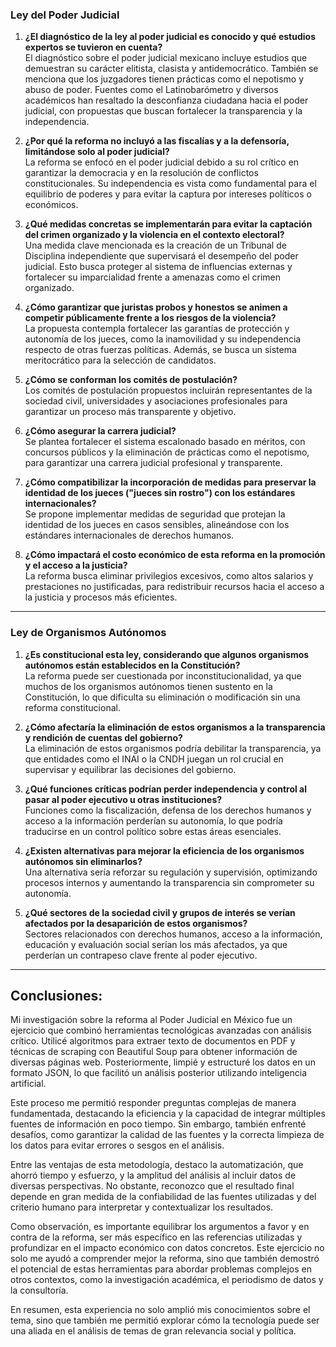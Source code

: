 ### Ley del Poder Judicial

1. **¿El diagnóstico de la ley al poder judicial es conocido y qué estudios expertos se tuvieron en cuenta?**  
   El diagnóstico sobre el poder judicial mexicano incluye estudios que demuestran su carácter elitista, clasista y antidemocrático. También se menciona que los juzgadores tienen prácticas como el nepotismo y abuso de poder. Fuentes como el Latinobarómetro y diversos académicos han resaltado la desconfianza ciudadana hacia el poder judicial, con propuestas que buscan fortalecer la transparencia y la independencia.

2. **¿Por qué la reforma no incluyó a las fiscalías y a la defensoría, limitándose solo al poder judicial?**  
   La reforma se enfocó en el poder judicial debido a su rol crítico en garantizar la democracia y en la resolución de conflictos constitucionales. Su independencia es vista como fundamental para el equilibrio de poderes y para evitar la captura por intereses políticos o económicos.

3. **¿Qué medidas concretas se implementarán para evitar la captación del crimen organizado y la violencia en el contexto electoral?**  
   Una medida clave mencionada es la creación de un Tribunal de Disciplina independiente que supervisará el desempeño del poder judicial. Esto busca proteger al sistema de influencias externas y fortalecer su imparcialidad frente a amenazas como el crimen organizado.

4. **¿Cómo garantizar que juristas probos y honestos se animen a competir públicamente frente a los riesgos de la violencia?**  
   La propuesta contempla fortalecer las garantías de protección y autonomía de los jueces, como la inamovilidad y su independencia respecto de otras fuerzas políticas. Además, se busca un sistema meritocrático para la selección de candidatos.

5. **¿Cómo se conforman los comités de postulación?**  
   Los comités de postulación propuestos incluirán representantes de la sociedad civil, universidades y asociaciones profesionales para garantizar un proceso más transparente y objetivo.

6. **¿Cómo asegurar la carrera judicial?**  
   Se plantea fortalecer el sistema escalonado basado en méritos, con concursos públicos y la eliminación de prácticas como el nepotismo, para garantizar una carrera judicial profesional y transparente.

7. **¿Cómo compatibilizar la incorporación de medidas para preservar la identidad de los jueces ("jueces sin rostro") con los estándares internacionales?**  
   Se propone implementar medidas de seguridad que protejan la identidad de los jueces en casos sensibles, alineándose con los estándares internacionales de derechos humanos.

8. **¿Cómo impactará el costo económico de esta reforma en la promoción y el acceso a la justicia?**  
   La reforma busca eliminar privilegios excesivos, como altos salarios y prestaciones no justificadas, para redistribuir recursos hacia el acceso a la justicia y procesos más eficientes.

---

### Ley de Organismos Autónomos

1. **¿Es constitucional esta ley, considerando que algunos organismos autónomos están establecidos en la Constitución?**  
   La reforma puede ser cuestionada por inconstitucionalidad, ya que muchos de los organismos autónomos tienen sustento en la Constitución, lo que dificulta su eliminación o modificación sin una reforma constitucional.

2. **¿Cómo afectaría la eliminación de estos organismos a la transparencia y rendición de cuentas del gobierno?**  
   La eliminación de estos organismos podría debilitar la transparencia, ya que entidades como el INAI o la CNDH juegan un rol crucial en supervisar y equilibrar las decisiones del gobierno.

3. **¿Qué funciones críticas podrían perder independencia y control al pasar al poder ejecutivo u otras instituciones?**  
   Funciones como la fiscalización, defensa de los derechos humanos y acceso a la información perderían su autonomía, lo que podría traducirse en un control político sobre estas áreas esenciales.

4. **¿Existen alternativas para mejorar la eficiencia de los organismos autónomos sin eliminarlos?**  
   Una alternativa sería reforzar su regulación y supervisión, optimizando procesos internos y aumentando la transparencia sin comprometer su autonomía.

5. **¿Qué sectores de la sociedad civil y grupos de interés se verían afectados por la desaparición de estos organismos?**  
   Sectores relacionados con derechos humanos, acceso a la información, educación y evaluación social serían los más afectados, ya que perderían un contrapeso clave frente al poder ejecutivo.

---

## Conclusiones:

Mi investigación sobre la reforma al Poder Judicial en México fue un ejercicio que combinó herramientas tecnológicas avanzadas con análisis crítico. Utilicé algoritmos para extraer texto de documentos en PDF y técnicas de scraping con Beautiful Soup para obtener información de diversas páginas web. Posteriormente, limpié y estructuré los datos en un formato JSON, lo que facilitó un análisis posterior utilizando inteligencia artificial.

Este proceso me permitió responder preguntas complejas de manera fundamentada, destacando la eficiencia y la capacidad de integrar múltiples fuentes de información en poco tiempo. Sin embargo, también enfrenté desafíos, como garantizar la calidad de las fuentes y la correcta limpieza de los datos para evitar errores o sesgos en el análisis.

Entre las ventajas de esta metodología, destaco la automatización, que ahorró tiempo y esfuerzo, y la amplitud del análisis al incluir datos de diversas perspectivas. No obstante, reconozco que el resultado final depende en gran medida de la confiabilidad de las fuentes utilizadas y del criterio humano para interpretar y contextualizar los resultados.

Como observación, es importante equilibrar los argumentos a favor y en contra de la reforma, ser más específico en las referencias utilizadas y profundizar en el impacto económico con datos concretos. Este ejercicio no solo me ayudó a comprender mejor la reforma, sino que también demostró el potencial de estas herramientas para abordar problemas complejos en otros contextos, como la investigación académica, el periodismo de datos y la consultoría.

En resumen, esta experiencia no solo amplió mis conocimientos sobre el tema, sino que también me permitió explorar cómo la tecnología puede ser una aliada en el análisis de temas de gran relevancia social y política.